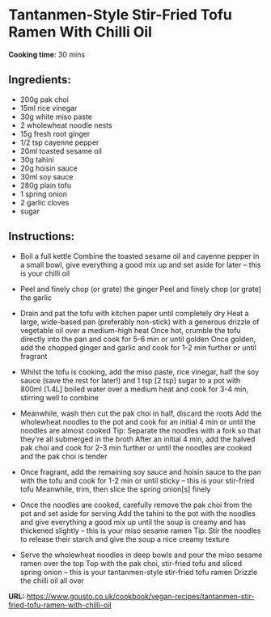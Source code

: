 # Tantanmen-Style Stir-Fried Tofu Ramen With Chilli Oil

**Cooking time**: 30 mins

## Ingredients:

- 200g pak choi
- 15ml rice vinegar
- 30g white miso paste
- 2 wholewheat noodle nests
- 15g fresh root ginger
- 1/2 tsp cayenne pepper
- 20ml toasted sesame oil
- 30g tahini
- 20g hoisin sauce
- 30ml soy sauce
- 280g plain tofu
- 1 spring onion
- 2 garlic cloves
- sugar

## Instructions:

- Boil a full kettle
  Combine the toasted sesame oil and cayenne pepper in a small bowl, give everything a good mix up and set aside for later – this is your chilli oil

- Peel and finely chop (or grate) the ginger
  Peel and finely chop (or grate) the garlic

- Drain and pat the tofu with kitchen paper until completely dry
  Heat a large, wide-based pan (preferably non-stick) with a generous drizzle of vegetable oil over a medium-high heat
  Once hot, crumble the tofu directly into the pan and cook for 5-6 min or until golden
  Once golden, add the chopped ginger and garlic and cook for 1-2 min further or until fragrant

- Whilst the tofu is cooking, add the miso paste, rice vinegar, half the soy sauce (save the rest for later!) and 1 tsp [2 tsp] sugar to a pot with 800ml [1.4L] boiled water over a medium heat and cook for 3-4 min, stirring well to combine

- Meanwhile, wash then cut the pak choi in half, discard the roots
  Add the wholewheat noodles to the pot and cook for an initial 4 min or until the noodles are almost cooked
  Tip: Separate the noodles with a fork so that they're all submerged in the broth
  After an initial 4 min, add the halved pak choi and cook for 2-3 min further or until the noodles are cooked and the pak choi is tender

- Once fragrant, add the remaining soy sauce and hoisin sauce to the pan with the tofu and cook for 1-2 min or until sticky – this is your stir-fried tofu
  Meanwhile, trim, then slice the spring onion[s] finely

- Once the noodles are cooked, carefully remove the pak choi from the pot and set aside for serving
  Add the tahini to the pot with the noodles and give everything a good mix up until the soup is creamy and has thickened slightly – this is your miso sesame ramen
  Tip: Stir the noodles to release their starch and give the soup a nice creamy texture

- Serve the wholewheat noodles in deep bowls and pour the miso sesame ramen over the top
  Top with the pak choi, stir-fried tofu and sliced spring onion – this is your tantanmen-style stir-fried tofu ramen
  Drizzle the chilli oil all over

**URL:** https://www.gousto.co.uk/cookbook/vegan-recipes/tantanmen-stir-fried-tofu-ramen-with-chilli-oil
